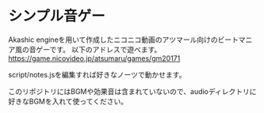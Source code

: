 # シンプル音ゲー
Akashic engineを用いて作成したニコニコ動画のアツマール向けのビートマニア風の音ゲーです。
以下のアドレスで遊べます。
https://game.nicovideo.jp/atsumaru/games/gm20171

script/notes.jsを編集すれば好きなノーツで動かせます。

このリポジトリにはBGMや効果音は含まれていないので、audioディレクトリに好きなBGMを入れて使ってください。
